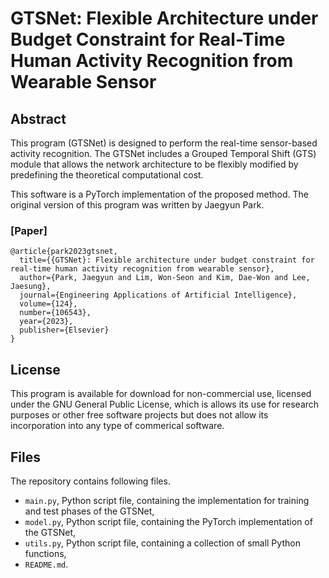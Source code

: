 # GTSNet: Flexible Architecture under Budget Constraint for Real-Time Human Activity Recognition from Wearable Sensor

## Abstract

This program (GTSNet) is designed to perform the real-time sensor-based activity recognition. The GTSNet includes a Grouped Temporal Shift (GTS) module that allows the network architecture to be flexibly modified by predefining the theoretical computational cost.

This software is a PyTorch implementation of the proposed method. The original version of this program was written by Jaegyun Park. 
<!-- You can find detailed information in our manuscript. -->

### [Paper]
```
@article{park2023gtsnet,
  title={{GTSNet}: Flexible architecture under budget constraint for real-time human activity recognition from wearable sensor},
  author={Park, Jaegyun and Lim, Won-Seon and Kim, Dae-Won and Lee, Jaesung},
  journal={Engineering Applications of Artificial Intelligence},
  volume={124},
  number={106543},
  year={2023},
  publisher={Elsevier}
}
```

## License

This program is available for download for non-commercial use, licensed under the GNU General Public License, which is allows its use for research purposes or other free software projects but does not allow its incorporation into any type of commerical software.

## Files

The repository contains following files.
* `main.py`, Python script file, containing the implementation for training and test phases of the GTSNet,
* `model.py`, Python script file, containing the PyTorch implementation of the GTSNet,
* `utils.py`, Python script file, containing a collection of small Python functions,
* `README.md`.